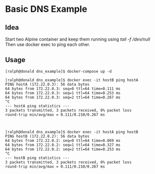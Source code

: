 # Basic DNS Example

## Idea

Start two Alpine container and keep them running using *tail -f /dev/null*
Then use docker exec to ping each other.

## Usage

	[ralph@donald dns_example]$ docker-compose up -d

	[ralph@donald dns_example]$ docker exec -it hostB ping hostA
	PING hostA (172.22.0.3): 56 data bytes
	64 bytes from 172.22.0.3: seq=0 ttl=64 time=0.111 ms
	64 bytes from 172.22.0.3: seq=1 ttl=64 time=0.253 ms
	64 bytes from 172.22.0.3: seq=2 ttl=64 time=0.267 ms
	^C
	--- hostA ping statistics ---
	3 packets transmitted, 3 packets received, 0% packet loss
	round-trip min/avg/max = 0.111/0.210/0.267 ms



	[ralph@donald dns_example]$ docker exec -it hostA ping hostB
	PING hostB (172.22.0.2): 56 data bytes
	64 bytes from 172.22.0.2: seq=0 ttl=64 time=0.069 ms
	64 bytes from 172.22.0.2: seq=1 ttl=64 time=0.327 ms
	64 bytes from 172.22.0.2: seq=2 ttl=64 time=0.253 ms
	^C
	--- hostB ping statistics ---
	3 packets transmitted, 3 packets received, 0% packet loss
	round-trip min/avg/max = 0.111/0.210/0.267 ms


